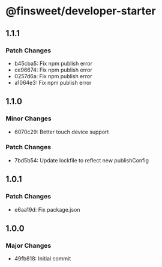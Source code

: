 # @finsweet/developer-starter

## 1.1.1

### Patch Changes

- b45cba5: Fix npm publish error
- ce96674: Fix npm publish error
- 0257d6a: Fix npm publish error
- a1064e3: Fix npm publish error

## 1.1.0

### Minor Changes

- 6070c29: Better touch device support

### Patch Changes

- 7bd5b54: Update lockfile to reflect new publishConfig

## 1.0.1

### Patch Changes

- e6aa19d: Fix package.json

## 1.0.0

### Major Changes

- 49fb818: Initial commit
